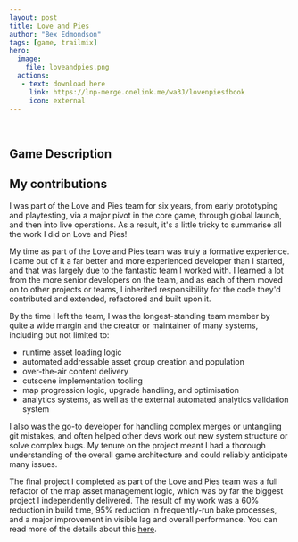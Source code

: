 ```yaml
---
layout: post
title: Love and Pies
author: "Bex Edmondson"
tags: [game, trailmix]
hero:
  image: 
    file: loveandpies.png
  actions:
   - text: download here
     link: https://lnp-merge.onelink.me/wa3J/lovenpiesfbook
     icon: external
---
```


&nbsp;

## Game Description

## My contributions

I was part of the Love and Pies team for six years, from early prototyping and playtesting, via a major pivot in the core game, through global launch, and then into live operations. As a result, it's a little tricky to summarise all the work I did on Love and Pies!

My time as part of the Love and Pies team was truly a formative experience. I came out of it a far better and more experienced developer than I started, and that was largely due to the fantastic team I worked with. I learned a lot from the more senior developers on the team, and as each of them moved on to other projects or teams, I inherited responsibility for the code they'd contributed and extended, refactored and built upon it.

By the time I left the team, I was the longest-standing team member by quite a wide margin and the creator or maintainer of many systems, including but not limited to:
- runtime asset loading logic
- automated addressable asset group creation and population
- over-the-air content delivery
- cutscene implementation tooling
- map progression logic, upgrade handling, and optimisation
- analytics systems, as well as the external automated analytics validation system

I also was the go-to developer for handling complex merges or untangling git mistakes, and often helped other devs work out new system structure or solve complex bugs. My tenure on the project meant I had a thorough understanding of the overall game architecture and could reliably anticipate many issues.

The final project I completed as part of the Love and Pies team was a full refactor of the map asset management logic, which was by far the biggest project I independently delivered. The result of my work was a 60% reduction in build time, 95% reduction in frequently-run bake processes, and a major improvement in visible lag and overall performance. You can read more of the details about this [here](../blog/2025-06-10-map-refactor.md).